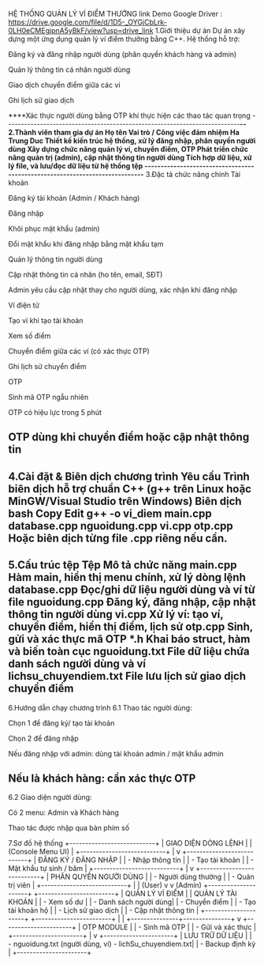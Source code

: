 HỆ THỐNG QUẢN LÝ VÍ ĐIỂM THƯỞNG 
link Demo Google Driver : https://drive.google.com/file/d/1D5-_OYGjCbLrk-0LH0eCMEgjpnA5yBkF/view?usp=drive_link
1.Giới thiệu dự án
Dự án xây dựng một ứng dụng quản lý ví điểm thưởng bằng C++. Hệ thống hỗ trợ:

Đăng ký và đăng nhập người dùng (phân quyền khách hàng và admin)

Quản lý thông tin cá nhân người dùng

Giao dịch chuyển điểm giữa các ví

Ghi lịch sử giao dịch

****Xác thực người dùng bằng OTP khi thực hiện các thao tác quan trọng
--------------------------------------------------------------------------**--
2.Thành viên tham gia dự án
Họ tên	         Vai trò / Công việc đảm nhiệm
Ha Trung Duc	 Thiết kế kiến trúc hệ thống, xử lý đăng nhập, phân quyền người dùng
	         Xây dựng chức năng quản lý ví, chuyển điểm, OTP
                 Phát triển chức năng quản trị (admin), cập nhật thông tin người dùng
                 Tích hợp dữ liệu, xử lý file, và lưu/đọc dữ liệu từ hệ thống tệp
----------------------------------------------------------------------------**
3.Đặc tả chức năng chính
Tài khoản

Đăng ký tài khoản (Admin / Khách hàng)

Đăng nhập

Khôi phục mật khẩu (admin)

Đổi mật khẩu khi đăng nhập bằng mật khẩu tạm

Quản lý thông tin người dùng

Cập nhật thông tin cá nhân (ho tên, email, SĐT)

Admin yêu cầu cập nhật thay cho người dùng, xác nhận khi đăng nhập

Ví điện tử

Tạo ví khi tạo tài khoản

Xem số điểm

Chuyển điểm giữa các ví (có xác thực OTP)

Ghi lịch sử chuyển điểm

OTP

Sinh mã OTP ngẫu nhiên

OTP có hiệu lực trong 5 phút

OTP dùng khi chuyển điểm hoặc cập nhật thông tin
----------------------------------------------------------------------------
4.Cài đặt & Biên dịch chương trình
Yêu cầu
Trình biên dịch hỗ trợ chuẩn C++ (g++ trên Linux hoặc MinGW/Visual Studio trên Windows)
Biên dịch
bash
Copy
Edit
g++ -o vi_diem main.cpp database.cpp nguoidung.cpp vi.cpp otp.cpp
Hoặc biên dịch từng file .cpp riêng nếu cần.
----------------------------------------------------------------------------
5.Cấu trúc tệp
Tệp	Mô tả chức năng
main.cpp	Hàm main, hiển thị menu chính, xử lý dòng lệnh
database.cpp	Đọc/ghi dữ liệu người dùng và ví từ file
nguoidung.cpp	Đăng ký, đăng nhập, cập nhật thông tin người dùng
vi.cpp	Xử lý ví: tạo ví, chuyển điểm, hiển thị điểm, lịch sử
otp.cpp	Sinh, gửi và xác thực mã OTP
*.h	Khai báo struct, hàm và biến toàn cục
nguoidung.txt	File dữ liệu chứa danh sách người dùng và ví
lichsu_chuyendiem.txt	File lưu lịch sử giao dịch chuyển điểm
----------------------------------------------------------------------------
6.Hướng dẫn chạy chương trình
6.1 Thao tác người dùng:

Chọn 1 để đăng ký/ tạo tài khoản

Chọn 2 để đăng nhập

Nếu đăng nhập với admin: dùng tài khoản admin / mật khẩu admin

Nếu là khách hàng: cần xác thực OTP
----------------------------------------------------------------------------
6.2 Giao diện người dùng:

Có 2 menu: Admin và Khách hàng

Thao tác được nhập qua bàn phím số

7.Sơ đồ hệ thống
             +---------------------------+
             |   GIAO DIỆN DÒNG LỆNH     |
             |   (Console Menu UI)       |
             +---------------------------+
                        |
                        v
             +---------------------------+
             |  ĐĂNG KÝ / ĐĂNG NHẬP      |
             | - Nhập thông tin          |
             | - Tạo tài khoản           |
             | - Mật khẩu tự sinh / băm |
             +---------------------------+
                        |
                        v
             +---------------------------+
             |     PHÂN QUYỀN NGƯỜI DÙNG |
             | - Người dùng thường       |
             | - Quản trị viên           |
             +---------------------------+
               |                     |
        (User) v                     v (Admin)
+---------------------+   +------------------------+
| QUẢN LÝ VÍ ĐIỂM      |   |  QUẢN LÝ TÀI KHOẢN     |
| - Xem số dư         |   | - Danh sách người dùng|
| - Chuyển điểm       |   | - Tạo tài khoản hộ    |
| - Lịch sử giao dịch |   | - Cập nhật thông tin  |
+---------------------+   +------------------------+
        |                               |
        +---------------+---------------+
                        v
              +----------------------+
              |      OTP MODULE      |
              | - Sinh mã OTP        |
              | - Gửi và xác thực    |
              +----------------------+
                        |
                        v
              +----------------------+
              |   LƯU TRỮ DỮ LIỆU    |
              | - nguoidung.txt (người dùng, ví)
                - lichSu_chuyendiem.txt|
              | - Backup định kỳ     |
              +----------------------+

